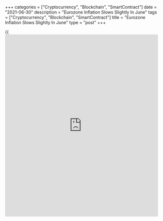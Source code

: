 +++
categories = ["Cryptocurrency", "Blockchain", "SmartContract"]
date = "2021-06-30"
description = "Eurozone Inflation Slows Slightly In June"
tags = ["Cryptocurrency", "Blockchain", "SmartContract"]
title = "Eurozone Inflation Slows Slightly In June"
type = "post"
+++

{{<iframe id="large-banner" src="https://www.bounty.group/#slide=8.0" width="100%" height="600" scrolling="no" style="border: 0px solid rgb(216, 221, 230); border-radius: 3px;">}}

The euro area inflation slowed in June driven by the slowdown in the
energy price growth, preliminary data from Eurostat showed on Wednesday.

Inflation came in at 1.9 percent in June, as expected, down from 2
percent in the previous month.

The inflation rate had exceeded the European Central Bank's target of
"below, but close to" 2 percent in May.

Core inflation that excludes energy food, alcohol and tobacco, eased to
0.9 percent from 1 percent in the previous month.

Energy prices advanced 12.5 percent, but slower than the 13.1 percent
increase posted in the previous month. Services cost grew at a slower
pace of 0.7 percent.

Food, alcohol and tobacco prices gained 0.6 percent and non-energy
industrial goods prices grew 1.2 percent.

Looking ahead, energy price inflation is likely to stay around its
current level until the end of the year and then drop back, Andrew
Kenningham, an economist at Capital Economics, said.

"We suspect that headline inflation will rise to over 2.5 percent by the
end of the year, but that it will then fall back to only around 1
percent in 2022 and will stay low over the medium term," the economist
added.

For comments and feedback [contact](https://www.playgroundfx.com/contact/): editorial@rtt[news](https://www.letsplayfx.com/blog/forex-news-website/).com

[Economic News][1]

 **What parts of the world are seeing the best (and worst) economic
performances lately? Click[here][2] to check out our [Econ Scorecard][2]
and find out! See up-to-the-moment [ranking](https://www.playgroundfx.com/blog/crypto-exchange-ranking/)s for the best and worst
performers in [GDP][3], [unemployment rate][4], [inflation][2] and much
more.**

   1. www.rtt[news](https://www.letsplayfx.com/blog/forex-news-website/).com/Content/EconomicNews.aspx
   2. www.rtt[news](https://www.letsplayfx.com/blog/forex-news-website/).com/economic-scorecard/world-rank/CPI/highest-performance.aspx
   3. www.rtt[news](https://www.letsplayfx.com/blog/forex-news-website/).com/economic-scorecard/world-rank/GDP/highest-performance.aspx
   4. www.rtt[news](https://www.letsplayfx.com/blog/forex-news-website/).com/economic-scorecard/world-rank/unemployment-rate/lowest-performance.aspx